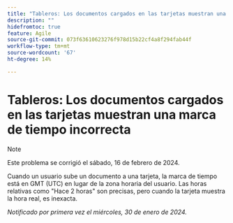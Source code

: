 ```yaml
---
title: "Tableros: Los documentos cargados en las tarjetas muestran una marca de tiempo incorrecta"
description: ""
hidefromtoc: true
feature: Agile
source-git-commit: 073f63610623276f978d15b22cf4a8f294fab44f
workflow-type: tm+mt
source-wordcount: '67'
ht-degree: 14%

---
```



# Tableros: Los documentos cargados en las tarjetas muestran una marca de tiempo incorrecta

>[!NOTE]
>
>Este problema se corrigió el sábado, 16 de febrero de 2024.

Cuando un usuario sube un documento a una tarjeta, la marca de tiempo está en GMT (UTC) en lugar de la zona horaria del usuario. Las horas relativas como &quot;Hace 2 horas&quot; son precisas, pero cuando la tarjeta muestra la hora real, es inexacta.

_Notificado por primera vez el miércoles, 30 de enero de 2024._
